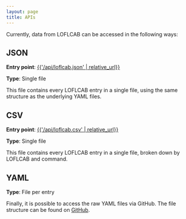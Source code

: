```yaml
---
layout: page
title: APIs
---
```


Currently, data from LOFLCAB can be accessed in the following ways:

## JSON
**Entry point**: <a href="{{'/api/loflcab.json' | relative_url }}">{{'/api/loflcab.json' | relative_url}}</a>

**Type**: Single file

This file contains every LOFLCAB entry in a single file, using the same structure as the underlying YAML files.

## CSV
**Entry point**: <a href="{{'/api/loflcab.csv' | relative_url }}">{{'/api/loflcab.csv' | relative_url}}</a>

**Type**: Single file

This file contains every LOFLCAB entry in a single file, broken down by LOFLCAB and command.

## YAML
**Type**: File per entry

Finally, it is possible to access the raw YAML files via GitHub. The file structure can be found on <a href="https://github.com/LOFLCAB/LOFLCAB/tree/master/yml">GitHub</a>.
